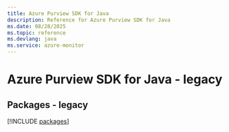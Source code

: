 ```yaml
---
title: Azure Purview SDK for Java
description: Reference for Azure Purview SDK for Java
ms.date: 08/28/2025
ms.topic: reference
ms.devlang: java
ms.service: azure-monitor
---
```

# Azure Purview SDK for Java - legacy
## Packages - legacy
[!INCLUDE [packages](purview-index.md)]